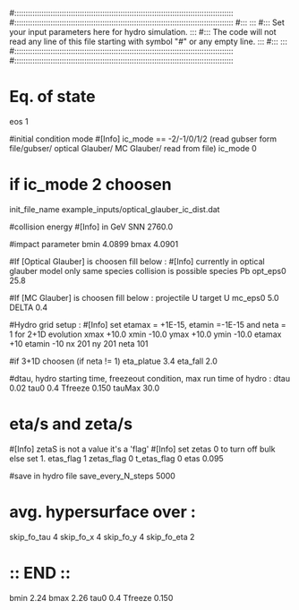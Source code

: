 #:::::::::::::::::::::::::::::::::::::::::::::::::::::::::::::::::::::::::::::::::::::::::::::::::
#:::::::::::::::::::::::::::::::::::::::::::::::::::::::::::::::::::::::::::::::::::::::::::::::::
#:::                                                                                           :::
#:::  Set your input parameters here for hydro simulation.                                     :::
#:::  The code will not read any line of this file starting with symbol "#" or any empty line. :::
#:::                                                                                           :::
#:::::::::::::::::::::::::::::::::::::::::::::::::::::::::::::::::::::::::::::::::::::::::::::::::
#:::::::::::::::::::::::::::::::::::::::::::::::::::::::::::::::::::::::::::::::::::::::::::::::::

# Eq. of state
eos 1


#initial condition mode
#[Info] ic_mode == -2/-1/0/1/2 (read gubser form file/gubser/ optical Glauber/ MC Glauber/ read from file) 
ic_mode 0


# if ic_mode 2 choosen
init_file_name example_inputs/optical_glauber_ic_dist.dat 


#collision energy
#[Info] in GeV
SNN 2760.0

#impact parameter
bmin  4.0899
bmax  4.0901


#If [Optical Glauber] is choosen fill below :
#[Info] currently in optical glauber model only same species collision is possible
species Pb
opt_eps0 25.8


#If [MC Glauber] is choosen fill below :
projectile U
target U
mc_eps0 5.0
DELTA 0.4



#Hydro grid setup :
#[Info] set etamax = +1E-15, etamin =-1E-15 and neta = 1 for 2+1D evolution
xmax  +10.0 
xmin  -10.0 
ymax  +10.0
ymin  -10.0
etamax  +10
etamin  -10
nx  201
ny  201
neta 101


#if 3+1D choosen (if neta != 1)
eta_platue  3.4
eta_fall 2.0



#dtau, hydro starting time, freezeout condition, max run time of hydro :
dtau 0.02
tau0 0.4
Tfreeze  0.150
tauMax  30.0


# eta/s and zeta/s #
#[Info] zetaS is not a value it's a 'flag'
#[Info] set zetas 0 to turn off bulk else set 1.
etas_flag 1
zetas_flag 0
t_etas_flag 0
etas  0.095

#save in hydro file
save_every_N_steps 5000

# avg. hypersurface over :
skip_fo_tau 4
skip_fo_x 4
skip_fo_y 4
skip_fo_eta 2


# :: END :: #


bmin  2.24
bmax  2.26
tau0  0.4
Tfreeze  0.150
